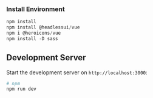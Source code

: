 ### Install Environment
```c
npm install
npm install @headlessui/vue
npm i @heroicons/vue
npm install -D sass
```

## Development Server

Start the development server on `http://localhost:3000`:

```bash
# npm
npm run dev
